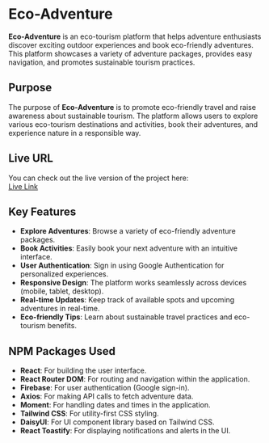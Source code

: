 # Eco-Adventure

**Eco-Adventure** is an eco-tourism platform that helps adventure enthusiasts discover exciting outdoor experiences and book eco-friendly adventures. This platform showcases a variety of adventure packages, provides easy navigation, and promotes sustainable tourism practices.

## Purpose
The purpose of **Eco-Adventure** is to promote eco-friendly travel and raise awareness about sustainable tourism. The platform allows users to explore various eco-tourism destinations and activities, book their adventures, and experience nature in a responsible way.

## Live URL
You can check out the live version of the project here:  
<a href="https://ecoadventureexpo32.surge.sh" target='_blank'>Live Link</a>

## Key Features
- **Explore Adventures**: Browse a variety of eco-friendly adventure packages.
- **Book Activities**: Easily book your next adventure with an intuitive interface.
- **User Authentication**: Sign in using Google Authentication for personalized experiences.
- **Responsive Design**: The platform works seamlessly across devices (mobile, tablet, desktop).
- **Real-time Updates**: Keep track of available spots and upcoming adventures in real-time.
- **Eco-friendly Tips**: Learn about sustainable travel practices and eco-tourism benefits.

## NPM Packages Used
- **React**: For building the user interface.
- **React Router DOM**: For routing and navigation within the application.
- **Firebase**: For user authentication (Google sign-in).
- **Axios**: For making API calls to fetch adventure data.
- **Moment**: For handling dates and times in the application.
- **Tailwind CSS**: For utility-first CSS styling.
- **DaisyUI**: For UI component library based on Tailwind CSS.
- **React Toastify**: For displaying notifications and alerts in the UI.


